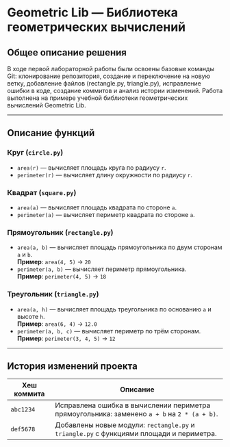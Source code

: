 # Geometric Lib — Библиотека геометрических вычислений

## Общее описание решения

В ходе первой лабораторной работы были освоены базовые команды Git: клонирование репозитория, создание и переключение на новую ветку, добавление файлов (rectangle.py, triangle.py), исправление ошибки в коде, создание коммитов и анализ истории изменений. Работа выполнена на примере учебной библиотеки геометрических вычислений Geometric Lib.

---

## Описание функций

### Круг (`circle.py`)
- `area(r)` — вычисляет площадь круга по радиусу `r`.
- `perimeter(r)` — вычисляет длину окружности по радиусу `r`.

### Квадрат (`square.py`)
- `area(a)` — вычисляет площадь квадрата по стороне `a`.
- `perimeter(a)` — вычисляет периметр квадрата по стороне `a`.

### Прямоугольник (`rectangle.py`)
- `area(a, b)` — вычисляет площадь прямоугольника по двум сторонам `a` и `b`.  
  **Пример**: `area(4, 5)` → `20`
- `perimeter(a, b)` — вычисляет периметр прямоугольника.  
  **Пример**: `perimeter(4, 5)` → `18`

### Треугольник (`triangle.py`)
- `area(a, h)` — вычисляет площадь треугольника по основанию `a` и высоте `h`.  
  **Пример**: `area(6, 4)` → `12.0`
- `perimeter(a, b, c)` — вычисляет периметр по трём сторонам.  
  **Пример**: `perimeter(3, 4, 5)` → `12`

---

## История изменений проекта

| Хеш коммита | Описание |
|-------------|----------|
| `abc1234`   | Исправлена ошибка в вычислении периметра прямоугольника: заменено `a + b` на `2 * (a + b)`. |
| `def5678`   | Добавлены новые модули: `rectangle.py` и `triangle.py` с функциями площади и периметра. |
